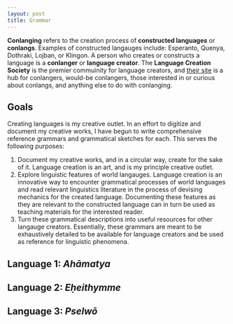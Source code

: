 ```yaml
---
layout: post
title: Grammar
---
```


**Conlanging** refers to the creation process of **constructed languages** or **conlangs**. Examples of constructed langauges include: Esperanto, Quenya, Dothraki, Lojban, or Klingon. A person who creates or constructs a language is a **conlanger** or **language creator**. The **Language Creation Society** is the premier commuinity for language creators, and [their site](https://conlang.org/) is a hub for conlangers, would-be conlangers, those interested in or curious about conlangs, and anything else to do with conlanging.

## Goals

Creating languages is my creative outlet. In an effort to digitize and document my creative works, I have begun to write comprehensive reference grammars and grammatical sketches for each. This serves the following purposes:

1. Document my creative works, and in a circular way, create for the sake of it. Language creation is an art, and is my principle creative outlet.
2. Explore linguistic features of world langauges. Language creation is an innovative way to encounter grammatical processes of world languages and read relevant linguistics literature in the process of devising mechanics for the created language. Documenting these features as they are relevant to the constructed language can in turn be used as teaching materials for the interested reader.
3. Turn these grammatical descriptions into useful resources for other langauge creators. Essentially, these grammars are meant to be exhaustively detailed to be available for language creators and be used as reference for linguistic phenomena.

## Language 1: _Ahāmatya_

## Language 2: _Eḥeithymme_

## Language 3: _Pselwō_
